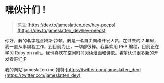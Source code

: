 # 嘿伙计们！

> 原文:[https://dev.to/jameslatten_dev/hey-peeps](https://dev.to/jameslatten_dev/hey-peeps)

你好，我的名字是詹姆斯·拉顿，我是一名自由网络开发人员。在过去的 7 年里，我一直从事编程工作，到目前为止，一切都很棒。我喜欢用 PHP 编程，目前正在学习 Ruby on rails。我也喜欢在空闲时间阅读漫画和诗歌。希望认识很多新的开发者哥们:P

我的网站:jameslatten.me
推特:[https://twitter.com/jameslatten_dev](https://twitter.com/jameslatten_dev)
